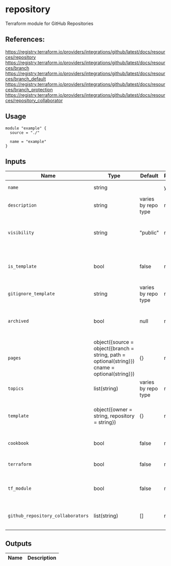 # repository

Terraform module for GitHub Repositories

## References:

<https://registry.terraform.io/providers/integrations/github/latest/docs/resources/repository>
<https://registry.terraform.io/providers/integrations/github/latest/docs/resources/branch>
<https://registry.terraform.io/providers/integrations/github/latest/docs/resources/branch_default>
<https://registry.terraform.io/providers/integrations/github/latest/docs/resources/branch_protection>
<https://registry.terraform.io/providers/integrations/github/latest/docs/resources/repository_collaborator>

## Usage

```hcl
module "example" {
  source = "./"

  name = "example"
}
```

## Inputs

| Name | Type         | Default | Required | Description |
|------|--------------|---------|----------|-------------|
| `name` | string | | yes | Name of the repository|
| `description` | string | varies by repo type | no | Description of repository contents |
| `visibility` | string | "public" | no | Allows your repository to be seen by general public or not |
| `is_template` | bool | false | no | Set to true to tell GitHub that this is a template repository |
| `gitignore_template` | string | varies by repo type | no | Set gitignore file based on template |
| `archived` | bool | null | no | Specifies if the repository should be archived |
| `pages` | object({source = object({branch = string, path = optional(string)}) cname = optional(string)})| {} | no | GitHub Pages configuration |
| `topics` | list(string) | varies by repo type | no | The list of topics of the repository |
| `template` | object({owner = string, repository = string}) | {} | no | Create repository from template repository |
| `cookbook` | bool | false | no | Enables Chef Cookbook features |
| `terraform` | bool | false | no | Enables Terraform features |
| `tf_module` | bool | false | no | Enables Terraform Module features |
| `github_repository_collaborators` | list(string) | [] | no | List of Collaborators to add to repository |

## Outputs

| Name            | Description              |
|-----------------|--------------------------|
